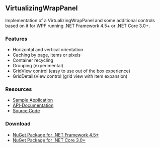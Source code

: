 ## VirtualizingWrapPanel

Implementation of a VirtualizingWrapPanel and some additional controls based on it for WPF running .NET Framework 4.5+ or .NET Core 3.0+.

### Features
* Horizontal and vertical orientation
* Caching by page, items or pixels
* Container recycling
* Grouping (experimental)
* GridView control (easy to use out of the box experience)
* GridDetailsView control (grid view with item expansion)

### Resources
* [Sample Application](https://gitlab.com/sbaeumlisberger/virtualizing-wrap-panel/tree/master/VirtualizingWrapPanel/VirtualizingWrapPanelSamples)
* [API-Documentation](http://sbaeumlisberger.gitlab.io/virtualizing-wrap-panel/api/WpfToolkit.Controls.html)
* [Source Code](https://gitlab.com/sbaeumlisberger/virtualizing-wrap-panel/tree/master/VirtualizingWrapPanel/VirtualizingWrapPanel)

### Download
* [NuGet Package for .NET Framework 4.5+](https://www.nuget.org/packages/VirtualizingWrapPanel/)
* [NuGet Package for .NET Core 3.0+](https://www.nuget.org/packages/VirtualizingWrapPanel.NETCore/)
